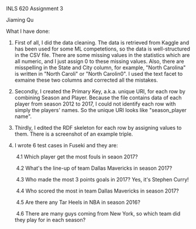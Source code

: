 INLS 620 Assignment 3

Jiaming Qu

What I have done:

1. First of all, I did the data cleaning. The data is retrieved from Kaggle and has been used for some ML competetions, so the data is well-structured in the CSV file. There are some missing values in the statistics which are all numeric, and I just assign 0 to these missing values. Also, there are misspelling in the State and City column, for example, "North Carolina" is written in "North Caroli" or "North Carolin0". I used the text facet to exmaine these two columns and corrected all the mistakes.

2. Secondly, I created the Primary Key, a.k.a. unique URI, for each row by combining Season and Player. Because the file contains data of each player from season 2012 to 2017, I could not identify each row with simply the players' names. So the unique URI looks like "season_player name".

3. Thirdly, I edited the RDF skeleton for each row by assigning values to them.  There is a screenshot of an example triple.

4. I wrote 6 test cases in Fuseki and they are:

   ​	4.1 Which player get the most fouls in seaon 2017?

   ​	4.2 What's the line-up of team Dallas Mavericks in season 2017?

   ​	4.3 Who made the most 3 points goals in 2017? Yes, it's Stephen Curry!

   ​	4.4 Who scored the most in team Dallas Mavericks in season 2017?

   ​	4.5 Are there any Tar Heels in NBA in season 2016?

   ​	4.6 There are many guys coming from New York, so which team did they play for in each season?
